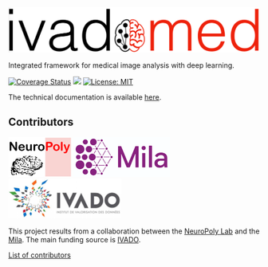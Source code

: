 ![ivadomed Logo](/images/ivadomed_logo.png)

Integrated framework for medical image analysis with deep learning.

[![Coverage Status](https://coveralls.io/repos/github/neuropoly/ivado-medical-imaging/badge.svg?branch=master)](https://coveralls.io/github/neuropoly/ivado-medical-imaging?branch=master)
![](https://github.com/neuropoly/ivado-medical-imaging/workflows/Python%20package/badge.svg)
[![License: MIT](https://img.shields.io/badge/License-MIT-yellow.svg)](LICENSE.md)

The technical documentation is available [here](https://ivadomed.org).

## Contributors
<p float="left">
  <img src="images/neuropoly_logo.png" height="80" />
  <img src="images/mila_logo.png" height="80" />
  <img src="images/ivado_logo.png" height="80" />
</p>

This project results from a collaboration between the [NeuroPoly Lab](https://www.neuro.polymtl.ca/)
and the [Mila](https://mila.quebec/en/). The main funding source is [IVADO](https://ivado.ca/en/).

[List of contributors](https://github.com/neuropoly/ivado-medical-imaging/graphs/contributors)
